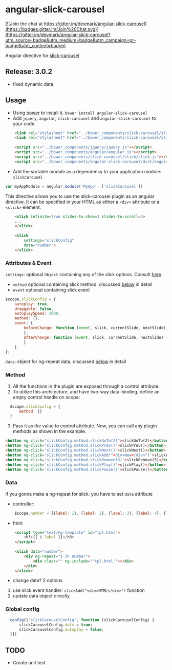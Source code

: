 angular-slick-carousel
======================

[![Join the chat at https://gitter.im/devmark/angular-slick-carousel](https://badges.gitter.im/Join%20Chat.svg)](https://gitter.im/devmark/angular-slick-carousel?utm_source=badge&utm_medium=badge&utm_campaign=pr-badge&utm_content=badge)

Angular directive for [slick-carousel](http://kenwheeler.github.io/slick/)

Release: 3.0.2
------------
- fixed dynamic data


Usage
-----

- Using [bower](http://bower.io/) to install it. `bower install angular-slick-carousel`
- Add `jquery`, `angular`, `slick-carousel` and `angular-slick-carousel` to your code.

```html
    <link rel="stylesheet" href="../bower_components/slick-carousel/slick/slick.css">
    <link rel="stylesheet" href="../bower_components/slick-carousel/slick/slick-theme.css">
    
    <script src="../bower_components/jquery/jquery.js"></script>
    <script src="../bower_components/angular/angular.js"></script>
    <script src="../bower_components/slick-carousel/slick/slick.js"></script>
    <script src="../bower_components/angular-slick-carousel/dist/angular-slick.min.js"></script>
```

- Add the sortable module as a dependency to your application module: `slickCarousel`

```js
var myAppModule = angular.module('MyApp', ['slickCarousel'])
```

This directive allows you to use the slick-carousel plugin as
an angular directive. It can be specified in your HTML
as either a `<div>` attribute or a `<slick>` element.

```html
    <slick infinite=true slides-to-show=3 slides-to-scroll=3>
    ...
    </slick>
    
    <slick 
        settings="slickConfig"
        data="number">
    </slick>
```

### Attributes & Event ###
`settings`: optional `Object` containing any of the slick options. Consult [here](http://kenwheeler.github.io/slick/#settings).
 - `method` optional containing slick method. discussed [below](#method) in detail
 - `event` optional containing slick event

```javascript
$scope.slickConfig = {
    autoplay: true,
    draggable: false,  
    autoplaySpeed: 3000,
    method: {},
    event: {
        beforeChange: function (event, slick, currentSlide, nextSlide) {
        },
        afterChange: function (event, slick, currentSlide, nextSlide) {
        }
    }
};
```
`data`: object for ng-repeat data, discussed [below](#data) in detail

### Method ###
1. All the functions in the plugin are exposed through a control
attribute.
2. To utilize this architecture, and have two-way data-binding,
define an empty control handle on scope:
  ```js
    $scope.slickConfig = {
        method: {}
    }
```
3. Pass it as the value to control attribute. Now, you can call any plugin methods
as shown in the example.

  ```html
  <button ng-click="slickConfig.method.slickGoTo(2)">slickGoTo(2)</button>
  <button ng-click="slickConfig.method.slickPrev()">slickPrev()</button>
  <button ng-click="slickConfig.method.slickNext()">slickNext()</button>
  <button ng-click='slickConfig.method.slickAdd("<div>New</div>")'>slickAdd()</button>
  <button ng-click='slickConfig.method.slickRemove(3)'>slickRemove(3)</button>
  <button ng-click='slickConfig.method.slickPlay()'>slickPlay()</button>
  <button ng-click='slickConfig.method.slickPause()'>slickPause()</button>
  ```
### Data ###

If you gonna make a ng-repeat for slick. 
you have to set `data` attribute

- controller:
```js
    $scope.number = [{label: 1}, {label: 2}, {label: 3}, {label: 4}, {label: 5}, {label: 6}, {label: 7}, {label: 8}];
```
- html:
```html
    <script type="text/ng-template" id="tpl.html">
        <h3>{{ i.label }}</h3>
    </script>
    
    <slick data="number">
        <div ng-repeat="i in number">
            <div class="" ng-include="'tpl.html'"></div>
        </div>
    </slick>
```
- change data? 2 options
 1. use slick event handler: ```slickAdd("<div>HTML</div>")``` function
 2. update data object directly.


### Global config ###
  ```js
    config(['slickCarouselConfig', function (slickCarouselConfig) {
        slickCarouselConfig.dots = true;
        slickCarouselConfig.autoplay = false;
    }])
  ```
TODO
-----
- Create unit test

